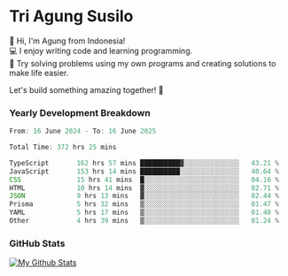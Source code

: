 # Tri Agung Susilo

👋 Hi, I'm Agung from Indonesia!<br>
💻 I enjoy writing code and learning programming.<br>
🧠 Try solving problems using my own programs and creating solutions to make life easier.

Let's build something amazing together! 🚀

### Yearly Development Breakdown

<!--START_SECTION:waka-->

```TypeScript JavaScript PHP
From: 16 June 2024 - To: 16 June 2025

Total Time: 372 hrs 25 mins

TypeScript       162 hrs 57 mins ██████████▓░░░░░░░░░░░░░░   43.21 %
JavaScript       153 hrs 14 mins ██████████░░░░░░░░░░░░░░░   40.64 %
CSS              15 hrs 41 mins  █░░░░░░░░░░░░░░░░░░░░░░░░   04.16 %
HTML             10 hrs 14 mins  ▓░░░░░░░░░░░░░░░░░░░░░░░░   02.71 %
JSON             9 hrs 13 mins   ▓░░░░░░░░░░░░░░░░░░░░░░░░   02.44 %
Prisma           5 hrs 32 mins   ▒░░░░░░░░░░░░░░░░░░░░░░░░   01.47 %
YAML             5 hrs 17 mins   ▒░░░░░░░░░░░░░░░░░░░░░░░░   01.40 %
Other            4 hrs 39 mins   ▒░░░░░░░░░░░░░░░░░░░░░░░░   01.24 %
```

<!--END_SECTION:waka-->

### GitHub Stats

[![My Github Stats](https://github-readme-stats.vercel.app/api?username=triagung128&show_icons=true&hide=contribs,issues&count_private=true&theme=tokyonight)](https://github.com/triagung128)

<!-- [![Top Langs](https://github-readme-stats.vercel.app/api/top-langs/?username=triagung128&layout=compact)](https://github.com/triagung128) -->
